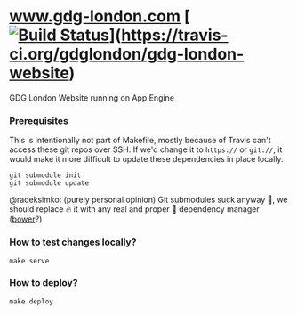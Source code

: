 www.gdg-london.com [[![Build Status](https://travis-ci.org/gdglondon/gdg-london-website.svg?branch=master)](https://travis-ci.org/gdglondon/gdg-london-website)](https://travis-ci.org/gdglondon/gdg-london-website)
==================

GDG London Website running on App Engine

### Prerequisites
This is intentionally not part of Makefile, mostly because of Travis
can't access these git repos over SSH. If we'd change it to `https://` or `git://`,
it would make it more difficult to update these dependencies in place locally.

```
git submodule init
git submodule update
```

@radeksimko: (purely personal opinion)
Git submodules suck anyway :poop:, we should replace :fire: it with
any real and proper :shower: dependency manager ([bower](http://bower.io/)?)

### How to test changes locally?

```
make serve
```

### How to deploy?

```
make deploy
```
